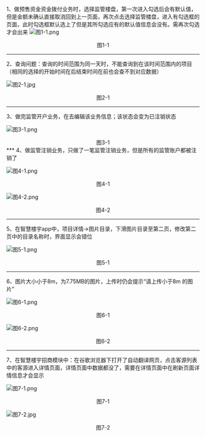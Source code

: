
1、做预售资金资金拨付业务时，选择监管楼盘，第一次进入勾选后会有默认值，但是金额未确认直接取消回到上一页面，再次点击选择监管楼盘，进入有勾选框的页面，此时勾选框默认选上了但是其所勾选应有的默认值信息会没有。需再次勾选才会出来
![图1-1.png](图1-1.png)

<center>图1-1</center>

*** 
2、查询问题：查询的时间范围为同一天时，不能查询到在该时间范围内的项目（相同的选择的开始时间在后结束时间在前也会查不到对应数据）

![图2-1.jpg](图2-1.jpg)

<center>图2-1</center>

***

3、做完监管开户业务，在去编辑该业务信息；该状态会变为已注销状态

![图3-1.png](图3-1.png)

<center>图3-1</center>
***
4、做监管注销业务，只做了一笔监管注销业务，但是所有的监管账户都被注销了

![图4-1.png](图4-1.png)

<center>图4-1</center>

![图4-2.png](图4-2.png)

<center>图4-2</center>

***
5、在智慧楼宇app中，项目详情→图片目录，下滑图片目录至第二页，修改第二页中的目录名称时，界面显示会错位

![图5-1.png](图5-1.png)

<center>图5-1</center>

***
6、图片大小小于8m，为7.75MB的图片，上传时仍会提示“请上传小于8m 的图片”


![图6-1.png](图6-1.png)

<center>图6-1</center>

![图6-2.png](图6-2.png) 

<center>图6-2</center>

***

7、在智慧楼宇招商模块中：在谷歌浏览器下打开了自动翻译网页，点击客源列表中的客源进入详情页面，详情页面中数据都没了，需要在详情页面中在刷新页面详情信息才会显示

![图7-1.png](图7-1.png)

<center>图7-1</center>

![图7-2.jpg](图7-2.jpg) 

<center>图7-2</center>